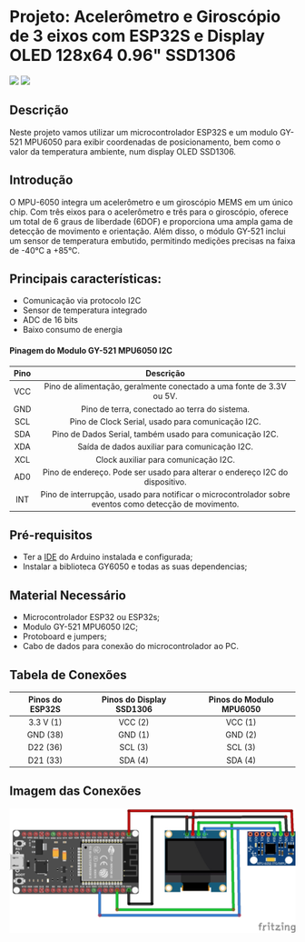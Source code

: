 # Projeto: Acelerômetro e Giroscópio de 3 eixos com ESP32S e Display OLED 128x64 0.96" SSD1306

![](https://img.shields.io/badge/Licença-MIT-greem) ![](https://img.shields.io/badge/Linguagem-C-yellow)


## Descrição
Neste projeto vamos utilizar um microcontrolador ESP32S e um modulo GY-521 MPU6050 para exibir coordenadas de posicionamento, bem como o valor da temperatura ambiente, num display OLED SSD1306.

## Introdução
O MPU-6050 integra um acelerômetro e um giroscópio MEMS em um único chip. Com três eixos para o acelerômetro e três para o giroscópio, oferece um total de 6 graus de liberdade (6DOF) e proporciona uma ampla gama de detecção de movimento e orientação. Além disso, o módulo GY-521 inclui um sensor de temperatura embutido, permitindo medições precisas na faixa de -40°C a +85°C.

## Principais características:

* Comunicação via protocolo I2C
* Sensor de temperatura integrado
* ADC de 16 bits
* Baixo consumo de energia

#### Pinagem do Modulo GY-521 MPU6050 I2C

|Pino|Descrição|
| :---: | :---: |
|VCC|Pino de alimentação, geralmente conectado a uma fonte de 3.3V ou 5V.|
|GND|Pino de terra, conectado ao terra do sistema.|
|SCL|Pino de Clock Serial, usado para comunicação I2C.|
|SDA|Pino de Dados Serial, também usado para comunicação I2C.|
|XDA|Saída de dados auxiliar para comunicação I2C.|
|XCL|Clock auxiliar para comunicação I2C.|
|AD0|Pino de endereço. Pode ser usado para alterar o endereço I2C do dispositivo.|
|INT|Pino de interrupção, usado para notificar o microcontrolador sobre eventos como detecção de movimento.|


## Pré-requisitos
* Ter a [IDE](https://www.arduino.cc/en/software/) do Arduino instalada e configurada;
* Instalar a biblioteca GY6050 e todas as suas dependencias;

## Material Necessário
* Microcontrolador ESP32 ou ESP32s;
* Modulo GY-521 MPU6050 I2C;
* Protoboard e jumpers;
* Cabo de dados para conexão do microcontrolador ao PC.

## Tabela de Conexões

|Pinos do ESP32S|Pinos do Display SSD1306|Pinos do Modulo MPU6050|
| :---: | :---: | :---: |
|3.3 V (1)|VCC (2)|VCC (1)|
|GND (38)|GND (1)|GND (2)|
|D22 (36)|SCL (3)|SCL (3)|
|D21 (33)|SDA (4)|SDA (4)|

## Imagem das Conexões

![Conexão dos componentes](ESP32S_Acelerometro_Giroscopio_esquema.jpg)
